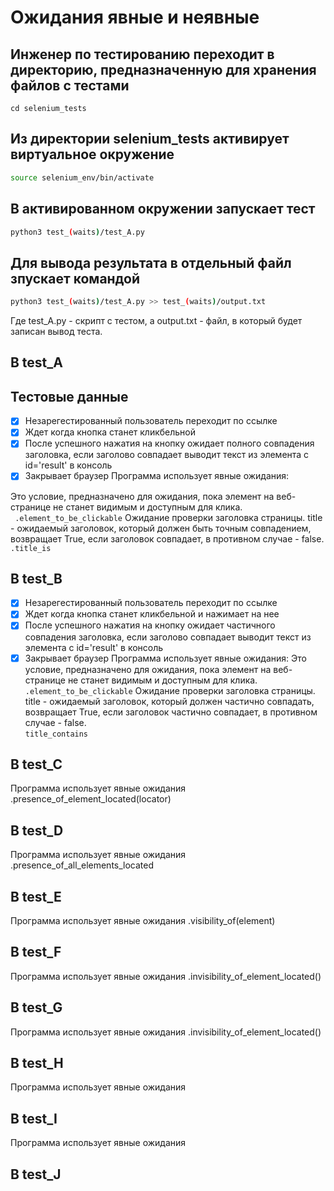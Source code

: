 # Ожидания явные и неявные

## Инженер по тестированию переходит в директорию, предназначенную для хранения файлов с тестами
```
cd selenium_tests
```
## Из директории selenium_tests активирует виртуальное окружение
```sh
source selenium_env/bin/activate
```
## В активированном окружении запускает тест 
```sh
python3 test_(waits)/test_A.py
```
## Для вывода результата в отдельный файл зпускает командой 
```sh
python3 test_(waits)/test_A.py >> test_(waits)/output.txt
```
Где test_A.py -  скрипт с тестом, а output.txt - файл, в который будет записан вывод теста.



##  В test_A
## Тестовые данные
- [x] Незарегестированный пользователь переходит по ссылке
- [x] Ждет когда кнопка станет кликбельной
- [x] После успешного нажатия на кнопку ожидает полного совпадения заголовка, если заголово совпадает выводит текст из элемента с id='result' в консоль
- [x] Закрывает браузер
Программа использует явные ожидания:

Это условие, предназначено для ожидания, пока элемент на веб-странице не станет видимым и доступным для клика. \
``` .element_to_be_clickable```
Ожидание проверки заголовка страницы. title - ожидаемый заголовок, который должен быть точным совпадением, возвращает True, если заголовок совпадает, в противном случае - false. \
```.title_is``` 

##  В test_B
- [x] Незарегестированный пользователь переходит по ссылке
- [x] Ждет когда кнопка станет кликбельной и нажимает на нее
- [x] После успешного нажатия на кнопку ожидает частичного совпадения заголовка, если заголово совпадает выводит текст из элемента с id='result' в консоль
- [x] Закрывает браузер
Программа использует явные ожидания: 
Это условие, предназначено для ожидания, пока элемент на веб-странице не станет видимым и доступным для клика. \
```.element_to_be_clickable```
Ожидание проверки заголовка страницы. title - ожидаемый заголовок, который должен частично совпадать, возвращает True, если заголовок частично совпадает, в противном случае - false. \
```title_contains```

##  В test_C
Программа использует явные ожидания  .presence_of_element_located(locator)

##  В test_D
Программа использует явные ожидания .presence_of_all_elements_located

##  В test_E
Программа использует явные ожидания  .visibility_of(element)

##  В test_F
Программа использует явные ожидания  .invisibility_of_element_located()

##  В test_G
Программа использует явные ожидания  .invisibility_of_element_located()

##  В test_H
Программа использует явные ожидания 
##  В test_I
Программа использует явные ожидания 
##  В test_J

